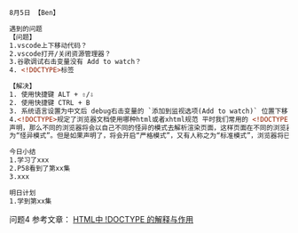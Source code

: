 ```html
8月5日 【Ben】

遇到的问题
【问题】
1.vscode上下移动代码？
2.vscode打开/关闭资源管理器？
3.谷歌调试右击变量没有 Add to watch？
4. <!DOCTYPE>标签

【解决】
1. 使用快捷键 ALT + ⇧/⇩
2. 使用快捷键 CTRL + B
3. 系统语言设置为中文后 debug右击变量的 `添加到监视选项(Add to watch)` 位置下移了 同时选项文本变更为 `将所选文本添加至监视表达式`
4.<!DOCTYPE>规定了浏览器文档使用哪种html或者xhtml规范 平时我们常用的 <!DOCTYPE html> 便是html5的声明如果没有<!DOCTYPE>
声明，那么不同的浏览器将会以自己不同的怪异的模式去解析渲染页面，这样页面在不同的浏览器上呈现出来的效果也就不一样，人们把这称之
为“怪异模式”。但是如果声明了，将会开启“严格模式”，又有人称之为“标准模式”，浏览器将已w3c标准来解析渲染页面。

今日小结
1.学习了xxx
2.P58看到了第xx集
3.xxx

明日计划
1.学到第xx集
```

问题4  参考文章： [HTML中 !DOCTYPE 的解释与作用](https://blog.csdn.net/sunhl951/article/details/79763727?ops_request_misc=%257B%2522request%255Fid%2522%253A%2522165967323516782246445748%2522%252C%2522scm%2522%253A%252220140713.130102334..%2522%257D&request_id=165967323516782246445748&biz_id=0&utm_medium=distribute.pc_search_result.none-task-blog-2~all~sobaiduend~default-1-79763727-null-null.142^v39^pc_rank_v36,185^v2^control&utm_term=%21DOCTYPE%20html&spm=1018.2226.3001.4187)

